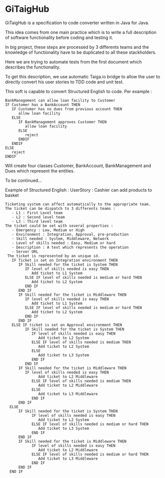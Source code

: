 # GiTaigHub

GiTaigHub is a specification to code converter written in Java for Java.

This idea comes from one main practice which is to write a full description of software functionality before coding and testing it.


In big project, these steps are processed by 3 differents teams and the knowledge of functionality have to be duplicated to all these stackholders.


Here we are trying to automate tests from the first document which describes the functionality.


To get this description, we use automatic Taiga.io bridge to allow the user to directly convert his user stories to TDD code and unit test.

This soft is capable to convert Structured English to code.
Per example :
```
BankManagement can allow loan facility to Customer
IF Customer has a BankAccount THEN
   IF Customer has no dues from previous account THEN
      allow loan facility
   ELSE
      IF BankManagement approves Customer THEN
         allow loan facility
      ELSE
         reject
      ENDIF
   ENDIF
ELSE
   reject
ENDIF
```

Will create four classes Customer, BankAccount, BankManagement and Dues which represent the entities.

To be continued...

Example of Structured English : 
UserStory : Cashier can add products to basket
```
Ticketing system can affect automatically to the appropriate team.
The ticket can be dispatch to 3 differents teams :
   - L1 : First Level team
   - L2 : Second level team
   - L3 : Third level team
The ticket could be set with several properties :
   - Emergency : Low, Medium or High
   - Environment : Integration, Approval, pre-production
   - Skill needed : System, Middleware, Network
   - Level of skills needed : Easy, Medium or hard
   - Description : A text which represents the operation
   - Server URL
 The ticket is represented by an unique id.
   IF Ticket is set on Integration environment THEN
      IF Skill needed for the ticket is System THEN
         IF level of skills needed is easy THEN
            Add ticket to L1 System
         ELSE IF level of skills needed is medium or hard THEN
            Add ticket to L2 System
         END IF
      END IF
      IF Skill needed for the ticket is Middleware THEN
         IF level of skills needed is easy THEN
            Add ticket to L1 System
         ELSE IF level of skills needed is medium or hard THEN
            Add ticket to L2 System
         END IF
      END IF
   ELSE IF ticket is set on Approval environment THEN
         IF Skill needed for the ticket is System THEN
            IF level of skills needed is easy THEN
               Add ticket to L2 System
            ELSE IF level of skills needed is medium THEN
               Add ticket to L2 System
            ELSE
               Add ticket to L3 System
            END IF
         END IF
      IF Skill needed for the ticket is Middleware THEN
         IF level of skills needed is easy THEN
               Add ticket to L2 Middleware
            ELSE IF level of skills needed is medium THEN
               Add ticket to L2 Middleware
            ELSE
               Add ticket to L3 Middleware
            END IF
      END IF
  ELSE
      IF Skill needed for the ticket is System THEN
            IF level of skills needed is easy THEN
               Add ticket to L2 System
            ELSE IF level of skills needed is medium or hard THEN
               Add ticket to L3 System
            END IF
      END IF
      IF Skill needed for the ticket is Middleware THEN
            IF level of skills needed is easy THEN
               Add ticket to L2 Middleware
            ELSE IF level of skills needed is medium or hard THEN
               Add ticket to L3 Middleware
            END IF
      END IF
  END IF
```
